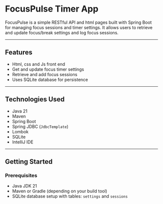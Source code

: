 # FocusPulse Timer App

FocusPulse is a simple RESTful API and html pages built with Spring Boot for managing focus sessions and timer settings. It allows users to retrieve and update focus/break settings and log focus sessions.

---

## Features

- Html, css and Js front end
- Get and update focus timer settings
- Retrieve and add focus sessions
- Uses SQLite database for persistence

---

## Technologies Used

- Java 21
- Maven
- Spring Boot
- Spring JDBC (`JdbcTemplate`)
- Lombok
- SQLite
- IntelliJ IDE

---

## Getting Started

### Prerequisites

- Java JDK 21
- Maven or Gradle (depending on your build tool)
- SQLite database setup with tables: `settings` and `sessions`

